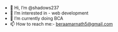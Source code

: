 - 👋 Hi, I’m @shadows237
- 👀 I’m interested in - web development 
- 🌱 I’m currently doing BCA
- 📫 How to reach me:- beraamarnath5@gmail.com

<!---
shadows237/shadows237 is a ✨ special ✨ repository because its `README.md` (this file) appears on your GitHub profile.
You can click the Preview link to take a look at your changes.
--->
